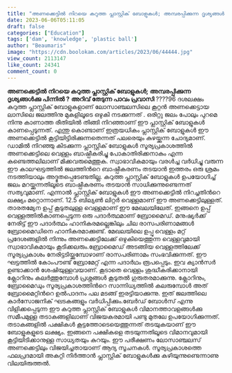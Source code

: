 ```yaml
---
title: "അണക്കെട്ടില്‍ നിറയെ കറുത്ത പ്ലാസ്റ്റിക് ബോളുകള്‍; അമ്പരപ്പിക്കുന്ന ദൃശ്യങ്ങൾക്കു പിന്നിൽ ?‍"
date: 2023-06-06T05:11:05
draft: false
categories: ["Education"]
tags: ['dam', 'knowledge', 'plastic ball']
author: "Beaumaris"
image: "https://cdn.boolokam.com/articles/2023/06/44444.jpg"
view_count: 2113147
like_count: 24341
comment_count: 0
---
```


**അണക്കെട്ടില്‍ നിറയെ കറുത്ത പ്ലാസ്റ്റിക് ബോളുകള്‍; അമ്പരപ്പിക്കുന്ന ദൃശ്യങ്ങൾക്കു പിന്നിൽ ?‍** **അറിവ് തേടുന്ന പാവം പ്രവാസി** ????96 ദശലക്ഷം കറുത്ത പ്ലാസ്റ്റിക് ബോളുകളാണ് ലോസാഞ്ചലസിലെ കൂറ്റന്‍ അണക്കെട്ടായ ലാസിലെ ജലത്തിനു മുകളിലൂടെ ഒഴുകി നടക്കുന്നത് . ഒരിറ്റു ജലം പോലും പുറമെ നിന്നു കാണാത്ത രീതിയില്‍ തിങ്ങി നിറഞ്ഞാണ് ഈ പ്ലാസ്റ്റിക് ബോളുകൾ കാണപ്പെടുന്നത്. എന്തു കൊണ്ടാണ് ഇത്രയധികം പ്ലാസ്റ്റിക് ബോളുകള്‍ ഈ അണക്കെട്ടിൽ കൂട്ടിയിട്ടിരിക്കുന്നതെന്നത് പലരെയും കുഴയ്ക്കുന്ന ചോദ്യമാണ്. ഡാമില്‍ നിറഞ്ഞു കിടക്കുന്ന പ്ലാസ്റ്റിക് ബോളുകള്‍ സൂര്യപ്രകാശത്തില്‍ അണക്കെട്ടിലെ വെള്ളം ബാഷ്പീകരിച്ചു പോകാതിരിക്കനാകും എന്ന കണ്ടെത്തലിലാണ് മിക്കവരുമെത്തുക. സ്വാഭാവികമായും വരള്‍ച്ച വർധിച്ചു വരുന്ന ഈ കാലഘട്ടത്തില്‍ ജലത്തിന്‍റെ ബാഷ്പീകരണം തടയാന്‍ ഇത്തരം ഒരു ശ്രമം നടത്തിയാലും അദ്ഭുതപ്പെടേണ്ടതില്ല. കറുത്ത പ്ലാസ്റ്റിക് ബോളുകള്‍ ഉപയോഗിച്ച് ജലം മറയ്ക്കുന്നതിലൂടെ ബാഷ്പീകരണം തടയാന്‍ സാധിക്കുന്നുണ്ടെന്നത് സത്യവുമാണ്. എന്നാല്‍ പ്ലാസ്റ്റിക് ബോളുകള്‍ ഈ അണക്കെട്ടില്‍ നിറച്ചതിന്‍റെ ലക്ഷ്യം മറ്റൊന്നാണ്. 12.5 ബില്യണ്‍ ലിറ്റര്‍ വെള്ളമാണ് ഈ അണക്കെട്ടിലുള്ളത്. താരതമ്യേന ഉപ്പ് കൂടുതലുള്ള വെള്ളമാണ് ഈ മേഖലയിലേത്. ഇങ്ങനെ ഉപ്പ് വെള്ളത്തില്‍കാണപ്പെടുന്ന ഒരു പദാര്‍ത്ഥമാണ് ബ്രോമൈഡ്. മനുഷ്യര്‍ക്ക് നേരിട്ട് ഈ പദാര്‍ത്ഥം ഹാനികരമല്ലെങ്കിലും ചില രാസപരിണാമങ്ങള്‍ ബ്രോമൈഡിനെ ഹാനികരമാക്കുണ്ട്. [](https://cdn.boolokam.com/articles/2023/06/44444.jpg)മേഖലയിലെ ഉപ്പു വെള്ളം മറ്റ് പ്രദേശങ്ങളില്‍ നിന്നും അണക്കെട്ടിലേക്ക് ഒഴുകിയെത്തുന്ന വെള്ളവുമായി സ്വാഭാവികമായും കൂടിക്കലരും.ബ്രോമൈഡ് അടങ്ങിയ വെള്ളത്തിലേക്ക് സൂര്യപ്രകാശം നേരിട്ടടിയ്ക്കുമ്പോഴാണ് രാസപരിണാമം സംഭവിക്കുന്നത്. ഈ ഘട്ടത്തില്‍ കോംപൗണ്ട് ബ്രോമേറ്റ് എന്ന പദാർഥം രൂപപ്പെടും. ഇവ ക്യാന്‍സര്‍ ഉണ്ടാക്കാന്‍ ശേഷിയുള്ളവയാണ്. കൂടാതെ വെള്ളം ശുദ്ധീകരിക്കാനായി ക്ലോറിനും കലർത്തുമ്പോൾ പ്രശ്നങ്ങള്‍ കൂടുതൽ ഗുരുതരമാക്കുന്നു. ക്ലോറിനും, ബ്രോമൈഡും സൂര്യപ്രകാശത്തിന്‍റെ സാന്നിധ്യത്തില്‍ കലരുമ്പോള്‍ അത് ബ്രോമൈറ്റിന്‍റെ ഉൽപാദനം പല മടങ്ങ് ഇരട്ടിയാക്കുന്നു. ഇത് ജലത്തിലെ കാര്‍സോജനിക് ഘടകങ്ങളും വർധിപ്പിക്കും.ബേര്‍ഡ് ബോള്‍സ് എന്നു വിളിക്കപ്പെടുന്ന ഈ കറുത്ത പ്ലാസ്റ്റിക് ബോളുകള്‍ വിമാനത്താവളങ്ങള്‍ക്കു സമീപമുള്ള തടാകങ്ങളിലാണ് വിജയകരമായി പണ്ടു മുതലേ ഉപയോഗിക്കുന്നത്. തടാകങ്ങളില്‍ പക്ഷികള്‍ കൂട്ടത്തോടെയെത്തുന്നത് തടയുകയാണ് ഈ ബോളുകളുടെ ലക്ഷ്യം. ഇങ്ങനെ പക്ഷികളെ തടയുന്നതിലൂടെ വിമാനവുമായി കൂട്ടിയിടിക്കാനുള്ള സാധ്യതയും കുറയും. ഈ പരീക്ഷണം ലോസാഞ്ചലസ് അണക്കെട്ടിലും വിജയിച്ചതായാണ് ആദ്യ സൂചനകള്‍. സൂര്യപ്രകാശത്തെ ഫലപ്രദമായി അകറ്റി നിര്‍ത്താന്‍ പ്ലാസ്റ്റിക് ബോളുകള്‍ക്കു കഴിയുന്നുണ്ടെന്നാണു വിലയിരുത്തല്‍.
